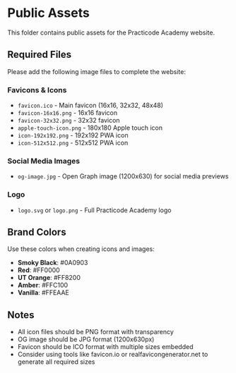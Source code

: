 # Public Assets

This folder contains public assets for the Practicode Academy website.

## Required Files

Please add the following image files to complete the website:

### Favicons & Icons
- `favicon.ico` - Main favicon (16x16, 32x32, 48x48)
- `favicon-16x16.png` - 16x16 favicon
- `favicon-32x32.png` - 32x32 favicon
- `apple-touch-icon.png` - 180x180 Apple touch icon
- `icon-192x192.png` - 192x192 PWA icon
- `icon-512x512.png` - 512x512 PWA icon

### Social Media Images
- `og-image.jpg` - Open Graph image (1200x630) for social media previews

### Logo
- `logo.svg` or `logo.png` - Full Practicode Academy logo

## Brand Colors

Use these colors when creating icons and images:
- **Smoky Black**: #0A0903
- **Red**: #FF0000
- **UT Orange**: #FF8200
- **Amber**: #FFC100
- **Vanilla**: #FFEAAE

## Notes

- All icon files should be PNG format with transparency
- OG image should be JPG format (1200x630px)
- Favicon should be ICO format with multiple sizes embedded
- Consider using tools like favicon.io or realfavicongenerator.net to generate all required sizes
